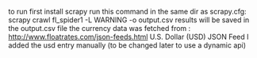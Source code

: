 to run first install scrapy
run this command in the same dir as scrapy.cfg: scrapy crawl fl_spider1 -L WARNING -o output.csv
results will be saved in the output.csv file
the currency data was fetched from :
http://www.floatrates.com/json-feeds.html
U.S. Dollar (USD) JSON Feed
I added the usd entry manually
(to be changed later to use a dynamic api)
